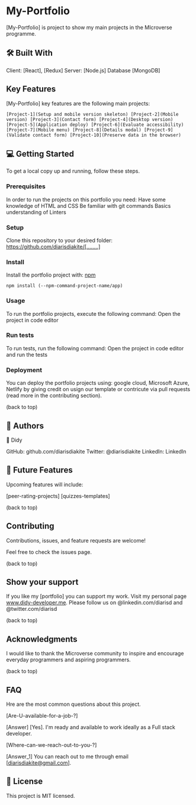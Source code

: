 # My-Portfolio

[My-Portfolio] is project to show my main projects in the MIcroverse programme.

## 🛠 Built With
Client: [React], [Redux]
Server: [Node.js]
Database [MongoDB]

## Key Features

[My-Portfolio] key features are the following main projects:

``
[Project-1](Setup and mobile version skeleton)
[Project-2](Mobile version)
[Project-3](Contact form)
[Project-4](Desktop version)
[Project-5](Application deploy)
[Project-6](Evaluate accessibility)
[Project-7](Mobile menu)
[Project-8](Details modal)
[Project-9](Validate contact form)
[Project-10](Preserve data in the browser)
``


## 💻 Getting Started
To get a local copy up and running, follow these steps.

### Prerequisites
In order to run the projects on this portfolio you need:
Have some knowledge of HTML and CSS
Be familiar with git commands
Basics understanding of Linters

### Setup
Clone this repository to your desired folder:
https://github.com/diarisdiakite/[........] 

### Install
Install the portfolio project with: [npm](https://www.npmjs.com/)

```[npm]
npm install (--npm-command-project-name/app)
```

### Usage
To run the portfolio projects, execute the following command: Open the project in code editor

### Run tests
To run tests, run the following command: Open the project in code editor and run the tests

### Deployment
You can deploy the portfolio projects using: google cloud, Microsoft Azure, Netlify by giving credit on usign our template or contricute via pull requests (read more in the contributing section).

(back to top)

## 👥 Authors

👤 Didy

GitHub: github.com/diarisdiakite
Twitter: @diarisdiakite
LinkedIn: LinkedIn


## 🔭 Future Features
Upcoming features will include:

 [peer-rating-projects]
 [quizzes-templates]
 
(back to top)

## Contributing
Contributions, issues, and feature requests are welcome!

Feel free to check the issues page.

(back to top)

## Show your support

If you like my [portfolio] you can support my work. Visit my personal page www.didy-developer.me.
Please follow us on @linkedin.com/diarisd and @twitter.com/diarisd

(back to top)

## Acknowledgments

I would like to thank the Microverse community to inspire and encourage everyday programmers and aspiring programmers.

(back to top)

## FAQ 
Hre are the most common questions about this project.

[Are-U-available-for-a-job-?]

[Answer]
[Yes]. I'm ready and available to work ideally as a Full stack developer. 

[Where-can-we-reach-out-to-you-?]

[Answer_1]
You can reach out to me through email [diarisdiakite@gmail.com]. 


## 📝 License
This project is MIT licensed.

